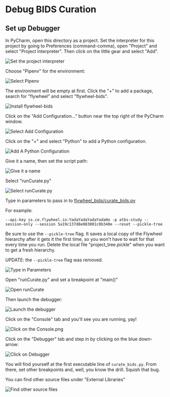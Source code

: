 # Debug BIDS Curation

## Set up Debugger

In PyCharm, open this directory as a project.  Set the interpreter for this project by going to 
Preferences (command-comma), open "Project" and select "Project Interpreter".  Then click on the
little gear and select "Add".

![Set the project interpreter](pics/Set_project_interpreter.png)

Choose "Pipenv" for the environment:

![Select Pipenv](pics/Select_Pipenv.png)

The environment will be empty at first.  Click the "+" to add a package, search for "flywheel"
and select "flywheel-bids".

![Install flywheel-bids](pics/Install_flywheel-bids.png)

Click on the "Add Configuration..." button near the top right of the PyCharm window. 

![Select Add Configuration](pics/Select_Add_Configuration.png)

Click on the "+" and select "Python" to add a Python configuration.

![Add A Python Configuration](pics/Add_A_Python_Configuration.png)

Give it a name, then set the script path:

![Give it a name](pics/Give_it_a_name.png)

Select "runCurate.py"

![Select runCurate.py](pics/Select_runCurate.py.png)

Type in parameters to pass in to [flywheel_bids/curate_bids.py](https://gitlab.com/flywheel-io/public/bids-client/-/blob/0.9.0/flywheel_bids/curate_bids.py#L252)

For example:

`--api-key ss.ce.flywheel.io:YadaYadaYadaYadaHo -p atbs-study --session-only --session 5a19c137d8e083001c0b340e --reset --pickle-tree`

Be sure to use the `--pickle-tree` flag.  It saves a local copy of the Flywheel hierarchy
after it gets it the first time, so you won't have to wait for that every time you run.
Delete the local file "project_tree.pickle" when you want to get a fresh hierarchy.

UPDATE: the `--pickle-tree` flag was removed.

![Type in Parameters](pics/Type_in_Parameters.png)

Open "runCurate.py" and set a breakpoint at "main()"

![Open runCurate](pics/Open_runCurate.py.png)

Then launch the debugger:

![Launch the debugger](pics/Launch_the_debugger.png)

Click on the "Console" tab and you'll see you are running, yay!

![Click on the Console.png](pics/Click_on_the_Console.png)

Click on the "Debugger" tab and step in by clicking on the blue down-arrow:

![Click on Debugger](pics/Click_on_Debugger.png)

You will find yourself at the first executable line of `curate_bids.py`.  From
there, set other breakpoints and, well, you know the drill.  Squish that bug.

You can find other source files under "External Libraries"

![Find other source files](pics/Find_other_source_files.png)
